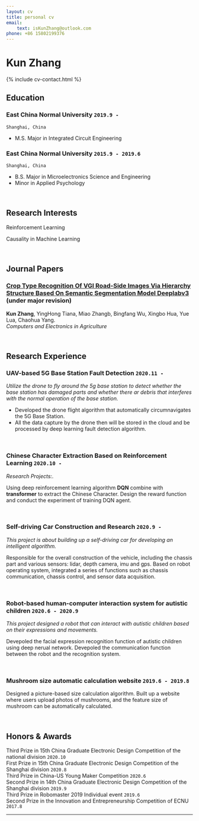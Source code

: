 ```yaml
---
layout: cv
title: personal cv
email: 
    text: isKunZhang@outlook.com
phone: +86 15802199376
---
```

# Kun **Zhang**

<!--
include contact information from the front matter
Supported arguments:
    - homepage: url, text
    - phone
    - email
-->

{% include cv-contact.html %}

## Education

### **East China Normal University** `2019.9 -`

```
Shanghai, China 
```
- M.S. Major in Integrated Circuit Engineering


### **East China Normal University** `2015.9 - 2019.6`

```
Shanghai, China 
```

- B.S.  Major in Microelectronics Science and Engineering
- Minor in Applied Psychology
  
<br>

## Research Interests

Reinforcement Learning

Causality in Machine Learning


<br>

## Journal Papers

### [**Crop Type Recognition Of VGI Road-Side Images Via Hierarchy Structure Based On Semantic Segmentation Model Deeplabv3**](http://website-leadtopaper)  (under major revision)
**Kun Zhang**, YingHong Tiana, Miao Zhangb, Bingfang Wu, Xingbo Hua, Yue Lua, Chaohua Yang.<br> 
_Computers and Electronics in Agriculture_

<!-- 
[[PDF](http://penrose.ink/media/Penrose_SIGGRAPH2020.pdf)]
[[BibTeX]({{ page.homepage.url }}/assets/siggraph20-penrose.txt)]
[[www](http://penrose.ink/siggraph20.html)]
[[repo](https://github.com/penrose/penrose)]-->

<br>

## Research Experience

### **UAV-based 5G Base Station Fault Detection** `2020.11 -`

_Utilize the drone to fly around the 5g base station to detect whether the base station has damaged parts and whether there ar debris that interferes with the normal operation of the base station._
- Developed the drone flight algorithm that automatically circumnavigates the 5G Base Station. 
- All the data capture by the drone then will be stored in the cloud and be processed by deep learning fault detection algorithm.

<br>

### **Chinese Character Extraction Based on Reinforcement Learning**  `2020.10 -`

_Research Projects:._

Using deep reinforcement learning algorithm **DQN** combine with **transformer** to extract the Chinese Character. Design the reward function and conduct the experiment of training DQN agent.

<br>

### **Self-driving Car Construction and Research**  `2020.9 -`

_This project is about building up a self-driving car for developing an intelligent algorithm._

Responsible for the overall construction of the vehicle, including the chassis part and various sensors: lidar, depth camera, imu and gps. Based on robot operating system, integrated a series of functions such as chassis communication, chassis control, and sensor data acquisition.


<br>

### **Robot-based human-computer interaction system for autistic children** `2020.6 - 2020.9`

_This project designed a robot that can interact with autistic children based on their expressions and movements._

Devepoled the facial expression recognition function of autistic children using deep nerual network. Devepoled the communication function between the robot and the recognition system.


<br>

### **Mushroom size automatic calculation website**  `2019.6 - 2019.8`
Designed a picture-based size calculation algorithm. Built up a website where users upload photos of mushrooms, and the feature size of mushroom can be automatically calculated.


<br>

<!-- ## English Proficiency
LELTS: (Listening , Reading, Writing , Speaking)

<br> -->


<!-- ## Research Skills
Familiar with machine learning theory

<br> -->



## Honors & Awards

Third Prize in 15th China Graduate Electronic Design Competition of the national division `2020.10` <br>
First Prize in 15th China Graduate Electronic Design Competition of the Shanghai division `2020.8` <br>
Third Prize in China-US Young Maker Competition `2020.6` <br>
Second Prize in 14th China Graduate Electronic Design Competition of the Shanghai division  `2019.9` <br>
Third Prize in Robomaster 2019 Individual event     `2019.6` <br>
Second Prize in the Innovation and Entrepreneurship Competition of ECNU  `2017.8` <br>

---



<!-- ### Footer

Last updated: May 2013 -->
